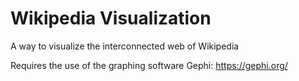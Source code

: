 # Wikipedia Visualization
A way to visualize the interconnected web of Wikipedia

Requires the use of the graphing software Gephi: https://gephi.org/
